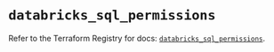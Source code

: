 # `databricks_sql_permissions`

Refer to the Terraform Registry for docs: [`databricks_sql_permissions`](https://registry.terraform.io/providers/databricks/databricks/1.72.0/docs/resources/sql_permissions).
